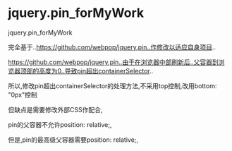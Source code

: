 jquery.pin_forMyWork
====================

jquery.pin_forMyWork

完全基于..https://github.com/webpop/jquery.pin..作修改以适应自身项目..

https://github.com/webpop/jquery.pin..由于在浏览器中部刷新后..父容器到浏览器顶部的高度为0..导致pin超出containerSelector..

所以,修改pin超出containerSelector的处理方法,不采用top控制,改用bottom: "0px"控制

但缺点是需要修改外部CSS作配合,

pin的父容器不允许position: relative;,

但是,pin的最高级父容器需要position: relative;,
